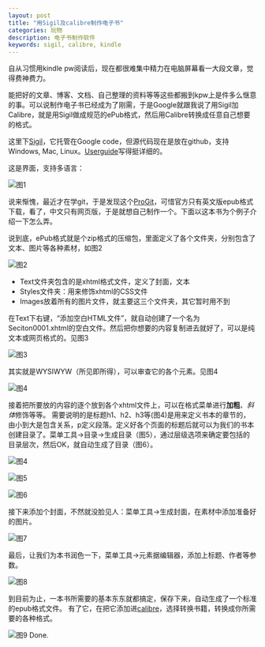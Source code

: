 ```yaml
---
layout: post
title: "用Sigil及calibre制作电子书"
categories: 玩物
description: 电子书制作软件
keywords: sigil, calibre, kindle
---
```


自从习惯用kindle pw阅读后，现在都很难集中精力在电脑屏幕看一大段文章，觉得费神费力。

能把好的文章、博客、文档、自己整理的资料等等这些都搬到kpw上是件多么惬意的事。可以说制作电子书已经成为了刚需，于是Google就跟我说了用Sigil加Calibre，就是用Sigil做成规范的ePub格式，然后用Calibre转换成任意自己想要的格式。

这里下[Sigil](https://code.google.com/p/sigil/)，它托管在Google code，但源代码现在是放在github，支持Windows, Mac, Linux。[Userguide](https://code.google.com/p/sigil/downloads/detail?name=Sigil_User_Guide_0_7_2.epub&can=2&q=)写得挺详细的。

这是界面，支持多语言：

![图1](http://ww1.sinaimg.cn/mw690/7bab0621gw1edfhfbinm8j20pa0i3go3.jpg)

说来惭愧，最近才在学git，于是发现这个[ProGit](http://git-scm.com/book/zh)，可惜官方只有英文版epub格式下载，看了，中文只有网页版，于是就想自己制作一个。下面以这本书为个例子介绍一下怎么弄。

说到底，ePub格式就是个zip格式的压缩包，里面定义了各个文件夹，分别包含了文本、图片等各种素材，如图2

![图2](http://ww4.sinaimg.cn/mw690/7bab0621gw1edfhfbvtabj2041060dfq.jpg)

- Text文件夹包含的是xhtml格式文件，定义了封面，文本
- Styles文件夹：用来修饰xhtml的CSS文件
- Images放着所有的图片文件，就主要这三个文件夹，其它暂时用不到

在Text下右键，“添加空白HTML文件”，就自动创建了一个名为Seciton0001.xhtml的空白文件。然后把你想要的内容复制进去就好了，可以是纯文本或网页格式的。见图3

![图3](http://ww2.sinaimg.cn/mw690/7bab0621gw1edfhfc8g7gj20gl07e3zb.jpg)

其实就是WYSIWYW（所见即所得），可以审查它的各个元素。见图4

![图4](http://ww1.sinaimg.cn/mw690/7bab0621gw1edfhfd4og6j20950d0gm4.jpg)

接着把所要放的内容的逐个放到各个xhtml文件上，可以在格式菜单进行**加粗**、*斜体*修饰等等。
需要说明的是标题h1、h2、h3等(图4)是用来定义书本的章节的，由小到大是包含关系，p定义段落。定义好各个页面的标题后就可以为我们的书本创建目录了。菜单工具->目录->生成目录（图5），通过层级选项来确定要包括的目录层次，然后OK，就自动生成了目录（图6）。

![图4](http://ww2.sinaimg.cn/mw690/7bab0621gw1edfhfcivasj206i01iglg.jpg)

![图5](http://ww3.sinaimg.cn/mw690/7bab0621gw1edfhfdha5qj20hf0dbmy9.jpg)

![图6](http://ww2.sinaimg.cn/mw690/7bab0621gw1edfhfdzmcwj209a0cpgm6.jpg)

接下来添加个封面，不然就没脸见人：菜单工具->生成封面，在素材中添加准备好的图片。

![图7](http://ww1.sinaimg.cn/mw690/7bab0621gw1edfhfefxj6j20fq0cvt9o.jpg)

最后，让我们为本书润色一下，菜单工具->元素据编辑器，添加上标题、作者等参数。

![图8](http://ww4.sinaimg.cn/mw690/7bab0621gw1edfhfeu0fhj20le0da3zh.jpg)

到目前为止，一本书所需要的基本东东就都搞定，保存下来，自动生成了一个标准的epub格式文件。
有了它，在把它添加进[calibre](http://calibre-ebook.com/)，选择转换书籍，转换成你所需要的各种格式。

![图9](http://ww2.sinaimg.cn/mw690/7bab0621gw1edfhffaea9j20rn0je40j.jpg)
Done.
